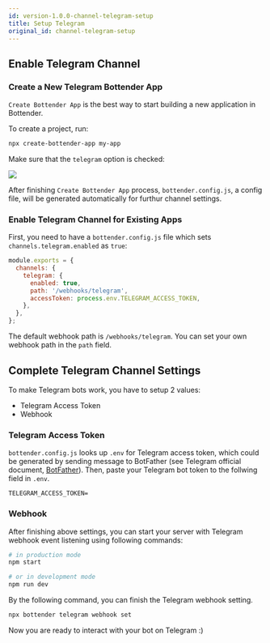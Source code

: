```yaml
---
id: version-1.0.0-channel-telegram-setup
title: Setup Telegram
original_id: channel-telegram-setup
---
```


## Enable Telegram Channel

### Create a New Telegram Bottender App

`Create Bottender App` is the best way to start building a new application in Bottender.

To create a project, run:

```sh
npx create-bottender-app my-app
```

Make sure that the `telegram` option is checked:

![](https://user-images.githubusercontent.com/3382565/67851226-f2b7f200-fb44-11e9-951d-c0050db88ed3.png)

After finishing `Create Bottender App` process, `bottender.config.js`, a config file, will be generated automatically for furthur channel settings.

### Enable Telegram Channel for Existing Apps

First, you need to have a `bottender.config.js` file which sets `channels.telegram.enabled` as `true`:

```js
module.exports = {
  channels: {
    telegram: {
      enabled: true,
      path: '/webhooks/telegram',
      accessToken: process.env.TELEGRAM_ACCESS_TOKEN,
    },
  },
};
```

The default webhook path is `/webhooks/telegram`. You can set your own webhook path in the `path` field.

## Complete Telegram Channel Settings

To make Telegram bots work, you have to setup 2 values:

- Telegram Access Token
- Webhook

### Telegram Access Token

`bottender.config.js` looks up `.env` for Telegram access token, which could be generated by sending message to BotFather (see Telegram official document, [BotFather](https://core.telegram.org/bots#6-botfather)). Then, paste your Telegram bot token to the follwing field in `.env`.

```
TELEGRAM_ACCESS_TOKEN=
```

### Webhook

After finishing above settings, you can start your server with Telegram webhook event listening using following commands:

```sh
# in production mode
npm start

# or in development mode
npm run dev
```

By the following command, you can finish the Telegram webhook setting.

```sh
npx bottender telegram webhook set
```

Now you are ready to interact with your bot on Telegram :)
